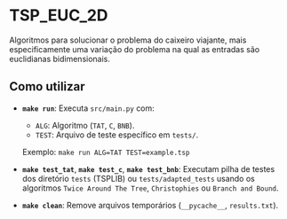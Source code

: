 # TSP_EUC_2D

 Algoritmos para solucionar o problema do caixeiro viajante, mais especificamente uma variação do problema na qual as entradas são euclidianas bidimensionais. 
 
## Como utilizar

- **`make run`**: Executa `src/main.py` com:
  - `ALG`: Algoritmo (`TAT`, `C`, `BNB`).
  - `TEST`: Arquivo de teste específico em `tests/`.

  Exemplo: `make run ALG=TAT TEST=example.tsp`

- **`make test_tat`**, **`make test_c`**, **`make test_bnb`**:
  Executam pilha de testes dos diretório `tests` (TSPLIB) ou `tests/adapted_tests` usando os algoritmos `Twice Around The Tree`, `Christophies` ou `Branch and Bound`.

- **`make clean`**: Remove arquivos temporários (`__pycache__`, `results.txt`).
